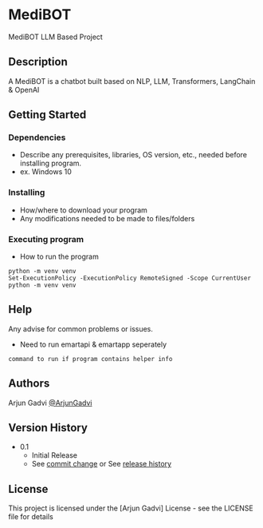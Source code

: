 # MediBOT
MediBOT LLM Based Project

## Description
A MediBOT is a chatbot built based on NLP, LLM, Transformers, LangChain & OpenAI

## Getting Started
### Dependencies
* Describe any prerequisites, libraries, OS version, etc., needed before installing program.
* ex. Windows 10

### Installing
* How/where to download your program
* Any modifications needed to be made to files/folders

### Executing program
* How to run the program
```
python -m venv venv
Set-ExecutionPolicy -ExecutionPolicy RemoteSigned -Scope CurrentUser
python -m venv venv
```

## Help
Any advise for common problems or issues.
* Need to run emartapi & emartapp seperately
```
command to run if program contains helper info
```

## Authors
Arjun Gadvi [@ArjunGadvi](arjun.gadvi@gmail.com)

## Version History
* 0.1
    * Initial Release
    * See [commit change]() or See [release history]()

## License
This project is licensed under the [Arjun Gadvi] License - see the LICENSE file for details
